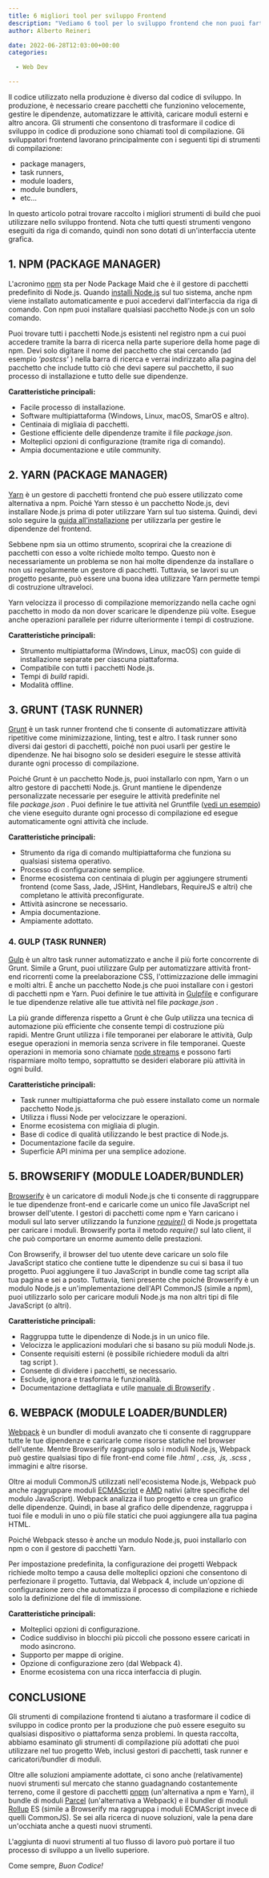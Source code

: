 ```yaml
---
title: 6 migliori tool per sviluppo Frontend
description: "Vediamo 6 tool per lo sviluppo frontend che non puoi farti scappare se sei uno sviluppatore web."
author: Alberto Reineri

date: 2022-06-28T12:03:00+00:00
categories:

  - Web Dev

---
```

Il codice utilizzato nella produzione è diverso dal codice di sviluppo. In produzione, è necessario creare pacchetti che funzionino velocemente, gestire le dipendenze, automatizzare le attività, caricare moduli esterni e altro ancora. Gli strumenti che consentono di trasformare il codice di sviluppo in codice di produzione sono chiamati tool di compilazione. Gli sviluppatori frontend lavorano principalmente con i seguenti tipi di strumenti di compilazione:

  * package managers,
  * task runners,
  * module loaders,
  * module bundlers,
  * etc&#8230;

In questo articolo potrai trovare raccolto i migliori strumenti di build che puoi utilizzare nello sviluppo frontend. Nota che tutti questi strumenti vengono eseguiti da riga di comando, quindi non sono dotati di un'interfaccia utente grafica.

## 1. NPM (PACKAGE MANAGER)

L'acronimo [npm][1] sta per Node Package Maid che è il gestore di pacchetti predefinito di Node.js. Quando [installi Node.js][2] sul tuo sistema, anche npm viene installato automaticamente e puoi accedervi dall'interfaccia da riga di comando. Con npm puoi installare qualsiasi pacchetto Node.js con un solo comando.

Puoi trovare tutti i pacchetti Node.js esistenti nel registro npm a cui puoi accedere tramite la barra di ricerca nella parte superiore della home page di npm. Devi solo digitare il nome del pacchetto che stai cercando (ad esempio _&#8216;postcss'_ ) nella barra di ricerca e verrai indirizzato alla pagina del pacchetto che include tutto ciò che devi sapere sul pacchetto, il suo processo di installazione e tutto delle sue dipendenze.

**Caratteristiche principali:**

  * Facile processo di installazione.
  * Software multipiattaforma (Windows, Linux, macOS, SmarOS e altro).
  * Centinaia di migliaia di pacchetti.
  * Gestione efficiente delle dipendenze tramite il file _package.json_.
  * Molteplici opzioni di configurazione (tramite riga di comando).
  * Ampia documentazione e utile community.

## 2. YARN (PACKAGE MANAGER)

[Yarn][3] è un gestore di pacchetti frontend che può essere utilizzato come alternativa a npm. Poiché Yarn stesso è un pacchetto Node.js, devi installare Node.js prima di poter utilizzare Yarn sul tuo sistema. Quindi, devi solo seguire la [guida all'installazione][4] per utilizzarla per gestire le dipendenze del frontend.

Sebbene npm sia un ottimo strumento, scoprirai che la creazione di pacchetti con esso a volte richiede molto tempo. Questo non è necessariamente un problema se non hai molte dipendenze da installare o non usi regolarmente un gestore di pacchetti. Tuttavia, se lavori su un progetto pesante, può essere una buona idea utilizzare Yarn permette tempi di costruzione ultraveloci.

Yarn velocizza il processo di compilazione memorizzando nella cache ogni pacchetto in modo da non dover scaricare le dipendenze più volte. Esegue anche operazioni parallele per ridurre ulteriormente i tempi di costruzione.

**Caratteristiche principali:**

  * Strumento multipiattaforma (Windows, Linux, macOS) con guide di installazione separate per ciascuna piattaforma.
  * Compatibile con tutti i pacchetti Node.js.
  * Tempi di _build_ rapidi.
  * Modalità offline.

## 3. GRUNT (TASK RUNNER)
[Grunt][5] è un task runner frontend che ti consente di automatizzare attività ripetitive come minimizzazione, linting, test e altro. I task runner sono diversi dai gestori di pacchetti, poiché non puoi usarli per gestire le dipendenze. Ne hai bisogno solo se desideri eseguire le stesse attività durante ogni processo di compilazione.

Poiché Grunt è un pacchetto Node.js, puoi installarlo con npm, Yarn o un altro gestore di pacchetti Node.js. Grunt mantiene le dipendenze personalizzate necessarie per eseguire le attività predefinite nel file _package.json_ . Puoi definire le tue attività nel Gruntfile ([vedi un esempio][6]) che viene eseguito durante ogni processo di compilazione ed esegue automaticamente ogni attività che include.

**Caratteristiche principali:**

  * Strumento da riga di comando multipiattaforma che funziona su qualsiasi sistema operativo.
  * Processo di configurazione semplice.
  * Enorme ecosistema con centinaia di plugin per aggiungere strumenti frontend (come Sass, Jade, JSHint, Handlebars, RequireJS e altri) che completano le attività preconfigurate.
  * Attività asincrone se necessario.
  * Ampia documentazione.
  * Ampiamente adottato.

### 4. GULP (TASK RUNNER)

[Gulp][7] è un altro task runner automatizzato e anche il più forte concorrente di Grunt. Simile a Grunt, puoi utilizzare Gulp per automatizzare attività front-end ricorrenti come la preelaborazione CSS, l'ottimizzazione delle immagini e molti altri. È anche un pacchetto Node.js che puoi installare con i gestori di pacchetti npm e Yarn. Puoi definire le tue attività in [Gulpfile][8] e configurare le tue dipendenze relative alle tue attività nel file _package.json_ .

La più grande differenza rispetto a Grunt è che Gulp utilizza una tecnica di automazione più efficiente che consente tempi di costruzione più rapidi. Mentre Grunt utilizza i file temporanei per elaborare le attività, Gulp esegue operazioni in memoria senza scrivere in file temporanei. Queste operazioni in memoria sono chiamate [node streams][9] e possono farti risparmiare molto tempo, soprattutto se desideri elaborare più attività in ogni build.

**Caratteristiche principali:**

  * Task runner multipiattaforma che può essere installato come un normale pacchetto Node.js.
  * Utilizza i flussi Node per velocizzare le operazioni.
  * Enorme ecosistema con migliaia di plugin.
  * Base di codice di qualità utilizzando le best practice di Node.js.
  * Documentazione facile da seguire.
  * Superficie API minima per una semplice adozione.

## 5. BROWSERIFY (MODULE LOADER/BUNDLER)

[Browserify][10] è un caricatore di moduli Node.js che ti consente di raggruppare le tue dipendenze front-end e caricarle come un unico file JavaScript nel browser dell'utente. I gestori di pacchetti come npm e Yarn caricano i moduli sul lato server utilizzando la funzione _[require()][11]_ di Node.js progettata per caricare i moduli. Browserify porta il metodo _require()_ sul lato client, il che può comportare un enorme aumento delle prestazioni.

Con Browserify, il browser del tuo utente deve caricare un solo file JavaScript statico che contiene tutte le dipendenze su cui si basa il tuo progetto. Puoi aggiungere il tuo JavaScript in bundle come tag script alla tua pagina e sei a posto. Tuttavia, tieni presente che poiché Browserify è un modulo Node.js e un'implementazione dell'API CommonJS (simile a npm), puoi utilizzarlo solo per caricare moduli Node.js ma non altri tipi di file JavaScript (o altri).

**Caratteristiche principali:**

  * Raggruppa tutte le dipendenze di Node.js in un unico file.
  * Velocizza le applicazioni modulari che si basano su più moduli Node.js.
  * Consente requisiti esterni (è possibile richiedere moduli da altri tag script ).
  * Consente di dividere i pacchetti, se necessario.
  * Esclude, ignora e trasforma le funzionalità.
  * Documentazione dettagliata e utile [manuale di Browserify][12] .

## 6. WEBPACK (MODULE LOADER/BUNDLER)
[Webpack][13] è un bundler di moduli avanzato che ti consente di raggruppare tutte le tue dipendenze e caricarle come risorse statiche nel browser dell'utente. Mentre Browserify raggruppa solo i moduli Node.js, Webpack può gestire qualsiasi tipo di file front-end come file _.html_ , _.css, .js, .scss_ , immagini e altre risorse.

Oltre ai moduli CommonJS utilizzati nell'ecosistema Node.js, Webpack può anche raggruppare moduli [ECMAScript][14] e [AMD][15] nativi (altre specifiche del modulo JavaScript). Webpack analizza il tuo progetto e crea un grafico delle dipendenze. Quindi, in base al grafico delle dipendenze, raggruppa i tuoi file e moduli in uno o più file statici che puoi aggiungere alla tua pagina HTML.

Poiché Webpack stesso è anche un modulo Node.js, puoi installarlo con npm o con il gestore di pacchetti Yarn.

Per impostazione predefinita, la configurazione dei progetti Webpack richiede molto tempo a causa delle molteplici opzioni che consentono di perfezionare il progetto. Tuttavia, dal Webpack 4, include un'opzione di configurazione zero che automatizza il processo di compilazione e richiede solo la definizione del file di immissione.

**Caratteristiche principali:**

  * Molteplici opzioni di configurazione.
  * Codice suddiviso in blocchi più piccoli che possono essere caricati in modo asincrono.
  * Supporto per mappe di origine.
  * Opzione di configurazione zero (dal Webpack 4).
  * Enorme ecosistema con una ricca interfaccia di plugin.

## CONCLUSIONE

Gli strumenti di compilazione frontend ti aiutano a trasformare il codice di sviluppo in codice pronto per la produzione che può essere eseguito su qualsiasi dispositivo o piattaforma senza problemi. In questa raccolta, abbiamo esaminato gli strumenti di compilazione più adottati che puoi utilizzare nel tuo progetto Web, inclusi gestori di pacchetti, task runner e caricatori/bundler di moduli.

Oltre alle soluzioni ampiamente adottate, ci sono anche (relativamente) nuovi strumenti sul mercato che stanno guadagnando costantemente terreno, come il gestore di pacchetti [pnpm][16] (un'alternativa a npm e Yarn), il bundle di moduli [Parcel][17] (un'alternativa a Webpack) e il bundler di moduli [Rollup][18] ES (simile a Browserify ma raggruppa i moduli ECMAScript invece di quelli CommonJS). Se sei alla ricerca di nuove soluzioni, vale la pena dare un'occhiata anche a questi nuovi strumenti.

L'aggiunta di nuovi strumenti al tuo flusso di lavoro può portare il tuo processo di sviluppo a un livello superiore. 

Come sempre, _Buon Codice!_

 [1]: https://github.com/npm/cli
 [2]: https://nodejs.org/en/download/
 [3]: https://yarnpkg.com/lang/en/
 [4]: https://yarnpkg.com/en/docs/install
 [5]: https://gruntjs.com/
 [6]: https://gruntjs.com/sample-gruntfile
 [7]: https://gulpjs.com/
 [8]: https://gulpjs.com/docs/en/getting-started/javascript-and-gulpfiles
 [9]: https://nodejs.org/api/stream.html#stream_stream
 [10]: http://browserify.org/
 [11]: https://nodejs.org/api/modules.html#modules_require_id
 [12]: https://github.com/browserify/browserify-handbook
 [13]: https://webpack.js.org/
 [14]: https://www.ecma-international.org/publications/standards/Ecma-262.htm
 [15]: https://github.com/amdjs/amdjs-api/wiki/AMD
 [16]: https://pnpm.js.org/
 [17]: https://parceljs.org/
 [18]: https://rollupjs.org/blog/en/